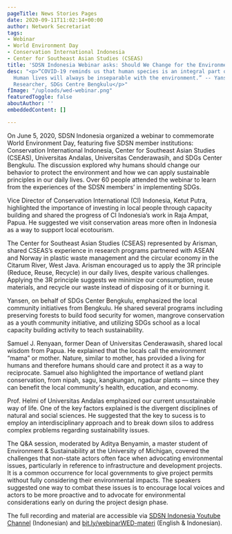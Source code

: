 ```yaml
---
pageTitle: News Stories Pages
date: 2020-09-11T11:02:14+00:00
author: Network Secretariat
tags:
- Webinar
- World Environment Day
- Conservation International Indonesia
- Center for Southeast Asian Studies (CSEAS)
title: 'SDSN Indonesia Webinar asks: Should We Change for the Environment?'
desc: "<p>“COVID-19 reminds us that human species is an integral part of the ecosystem.
  Human lives will always be inseparable with the environment.” -- Yansen, Senior
  Researcher, SDGs Centre Bengkulu</p>"
fImage: "/uploads/wed-webinar.png"
featuredToggle: false
aboutAuthor: ''
embeddedContent: []

---
```

On June 5, 2020, SDSN Indonesia organized a webinar to commemorate World Environment Day, featuring five SDSN member institutions: Conservation International Indonesia, Center for Southeast Asian Studies (CSEAS), Universitas Andalas, Universitas Cenderawasih, and SDGs Center Bengkulu. The discussion explored why humans should change our behavior to protect the environment and how we can apply sustainable principles in our daily lives. Over 60 people attended the webinar to learn from the experiences of the SDSN members’ in implementing SDGs.

Vice Director of Conservation International (CI) Indonesia, Ketut Putra, highlighted the importance of investing in local people through capacity building and shared the progress of CI Indonesia’s work in Raja Ampat, Papua. He suggested we visit conservation areas more often in Indonesia as a way to support local ecotourism.

The Center for Southeast Asian Studies (CSEAS) represented by Arisman, shared CSEAS’s experience in research programs partnered with ASEAN and Norway in plastic waste management and the circular economy in the Citarum River, West Java. Arisman encouraged us to apply the 3R principle (Reduce, Reuse, Recycle) in our daily lives, despite various challenges. Applying the 3R principle suggests we minimize our consumption, reuse materials, and recycle our waste instead of disposing of it or burning it.

Yansen, on behalf of SDGs Center Bengkulu, emphasized the local community initiatives from Bengkulu. He shared several programs including preserving forests to build food security for women, mangrove conservation as a youth community initiative, and utilizing SDGs school as a local capacity building activity to teach sustainability.

Samuel J. Renyaan, former Dean of Universitas Cenderawasih, shared local wisdom from Papua. He explained that the locals call the environment “mama” or mother. Nature, similar to mother, has provided a living for humans and therefore humans should care and protect it as a way to reciprocate. Samuel also highlighted the importance of wetland plant conservation, from nipah, sagu, kangkungan, ngaduar plants — since they can benefit the local community's health, education, and economy.

Prof. Helmi of Universitas Andalas emphasized our current unsustainable way of life. One of the key factors explained is the divergent disciplines of natural and social sciences. He suggested that the key to sucess is to employ an interdisciplinary approach and to break down silos to address complex problems regarding sustainability issues.

The Q&A session, moderated by Aditya Benyamin, a master student of Environment & Sustainability at the University of Michigan, covered the challenges that non-state actors often face when advocating environmental issues, particularly in reference to infrastructure and development projects. It is a common occurrence for local governments to give project permits without fully considering their environmental impacts. The speakers suggested one way to combat these issues is to encourage local voices and actors to be more proactive and to advocate for environmental considerations early on during the project design phase.

The full recording and material are accessible via [SDSN Indonesia Youtube Channel](http://bit.ly/youtube-sdsnid) (Indonesian) and [bit.ly/webinarWED-materi](http://bit.ly/webinarWED-materi) (English & Indonesian).